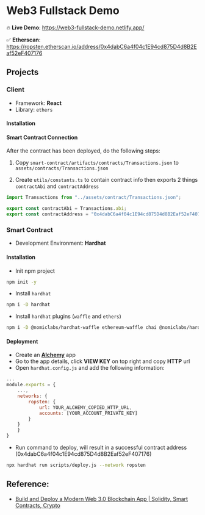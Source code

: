 # Web3 Fullstack Demo

🔥 **Live Demo**: https://web3-fullstack-demo.netlify.app/

✅ **Etherscan**: https://ropsten.etherscan.io/address/0x4dabC6a4f04c1E94cd875D4d8B2Eaf52eF407176

## Projects

### Client

- Framework: **React**
- Library: `ethers`

#### Installation

#### Smart Contract Connection

After the contract has been deployed, do the following steps:

1. Copy `smart-contract/artifacts/contracts/Transactions.json` to `assets/contracts/Transactions.json`

2. Create `utils/constants.ts` to contain contract info then exports 2 things `contractAbi` and `contractAddress`

```typescript
import Transactions from "../assets/contract/Transactions.json";

export const contractAbi = Transactions.abi;
export const contractAddress = "0x4dabC6a4f04c1E94cd875D4d8B2Eaf52eF407176";
```

### Smart Contract

- Development Environment: **Hardhat**

#### Installation

- Init npm project

```bash
npm init -y
```

- Install `hardhat`

```bash
npm i -D hardhat
```

- Install `hardhat` plugins (`waffle` and `ethers`)

```bash
npm i -D @nomiclabs/hardhat-waffle ethereum-waffle chai @nomiclabs/hardhat-ethers ethers
```

#### Deployment

- Create an **[Alchemy](https://www.alchemy.com/)** app
- Go to the app details, click **VIEW KEY** on top right and copy **HTTP** url
- Open `hardhat.config.js` and add the following information:

```js
...
module.exports = {
    ...,
    networks: {
        ropsten: {
            url: YOUR_ALCHEMY_COPIED_HTTP_URL,
            accounts: [YOUR_ACCOUNT_PRIVATE_KEY]
        }
    }
    }
}
```

- Run command to deploy, will result in a successful contract address (0x4dabC6a4f04c1E94cd875D4d8B2Eaf52eF407176)

```bash
npx hardhat run scripts/deploy.js --network ropsten
```

## Reference:

- [Build and Deploy a Modern Web 3.0 Blockchain App | Solidity, Smart Contracts, Crypto](https://youtu.be/Wn_Kb3MR_cU)
